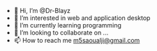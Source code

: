 - 👋 Hi, I’m @Dr-Blayz
- 👀 I’m interested in web and application desktop
- 🌱 I’m currently learning programming
- 💞️ I’m looking to collaborate on ...
- 📫 How to reach me m5saoualji@gmail.com

<!---
Dr-Blayz/Dr-Blayz is a ✨ special ✨ repository because its `README.md` (this file) appears on your GitHub profile.
You can click the Preview link to take a look at your changes.
--->


